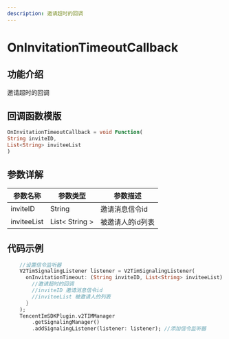 ```yaml
---
description: 邀请超时的回调
---
```


# OnInvitationTimeoutCallback

## 功能介绍

邀请超时的回调

## 回调函数模版

```dart
OnInvitationTimeoutCallback = void Function(
String inviteID,
List<String> inviteeList
)
```

## 参数详解

| 参数名称        | 参数类型           | 参数描述      |
| ----------- | -------------- | --------- |
| inviteID    | String         | 邀请消息信令id  |
| inviteeList | List< String > | 被邀请人的id列表 |

## 代码示例

```dart
    //设置信令监听器
    V2TimSignalingListener listener = V2TimSignalingListener(
      onInvitationTimeout: (String inviteID, List<String> inviteeList) async {
        //邀请超时的回调
        //inviteID 邀请消息信令id
        //inviteeList 被邀请人的列表
      }
    );
    TencentImSDKPlugin.v2TIMManager
        .getSignalingManager()
        .addSignalingListener(listener: listener); //添加信令监听器
```

